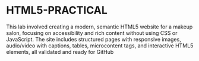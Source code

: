 # HTML5-PRACTICAL
This lab involved creating a modern, semantic HTML5 website for a makeup salon, focusing on accessibility and rich content without using CSS or JavaScript. The site includes structured pages with responsive images, audio/video with captions, tables, microcontent tags, and interactive HTML5 elements, all validated and ready for GitHub 
